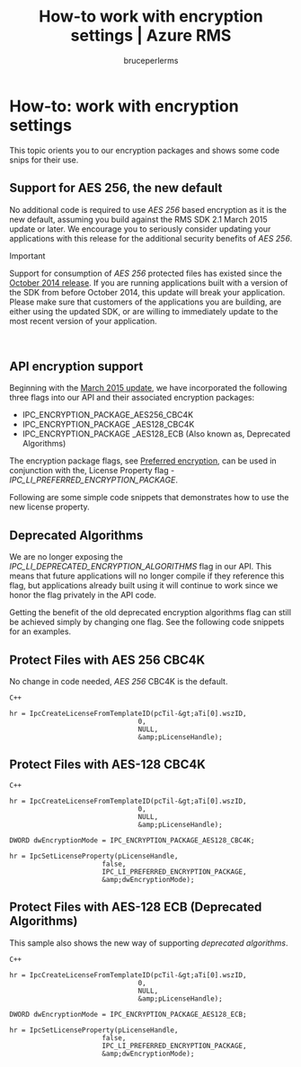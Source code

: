 ﻿---
# required metadata

title: How-to work with encryption settings | Azure RMS
description: Orientation for the Azure RMS encryption packages and code snips for their use.
keywords:
author: bruceperlerms
manager: mbaldwin
ms.date: 10/19/2016
ms.topic: article
ms.prod:
ms.service: information-protection
ms.technology: techgroup-identity
ms.assetid: B1D2C227-F43D-4B18-9956-767B35145792
# optional metadata

#ROBOTS:
audience: developer
#ms.devlang:
ms.reviewer: shubhamp
ms.suite: ems
#ms.tgt_pltfrm:
#ms.custom:

---

# How-to: work with encryption settings

This topic orients you to our encryption packages and shows some code snips for their use.

## Support for AES 256, the new default

No additional code is required to use *AES 256* based encryption as it is the new default, assuming you build against the RMS SDK 2.1 March 2015 update or later. We encourage you to seriously consider updating your applications with this release for the additional security benefits of *AES 256*.

> [!IMPORTANT]
> Support for consumption of *AES 256* protected files has existed since the [October 2014 release](release-notes-rtm.md). If you are running applications built with a version of the SDK from before October 2014, this update will break your application. Please make sure that customers of the applications you are building, are either using the updated SDK, or are willing to immediately update to the most recent version of your application.

 
## API encryption support

Beginning with the [March 2015 update](release-notes-rtm.md), we have incorporated the following three flags into our API and their associated encryption packages:

-   IPC\_ENCRYPTION\_PACKAGE\_AES256\_CBC4K
-   IPC\_ENCRYPTION\_PACKAGE \_AES128\_CBC4K
-   IPC\_ENCRYPTION\_PACKAGE \_AES128\_ECB (Also known as, Deprecated Algorithms)

The encryption package flags, see [Preferred encryption](https://msdn.microsoft.com/library/dn974065.aspx), can be used in conjunction with the, License Property flag - *IPC\_LI\_PREFERRED\_ENCRYPTION\_PACKAGE*.

Following are some simple code snippets that demonstrates how to use the new license property.

## Deprecated Algorithms

We are no longer exposing the *IPC\_LI\_DEPRECATED\_ENCRYPTION\_ALGORITHMS* flag in our API. This means that future applications will no longer compile if they reference this flag, but applications already built using it will continue to work since we honor the flag privately in the API code.

Getting the benefit of the old deprecated encryption algorithms flag can still be achieved simply by changing one flag. See the following code snippets for an examples.

## Protect Files with AES 256 CBC4K

No change in code needed, *AES 256* CBC4K is the default.

    C++

    hr = IpcCreateLicenseFromTemplateID(pcTil-&gt;aTi[0].wszID,
                                    0,
                                    NULL,
                                    &amp;pLicenseHandle);


## Protect Files with AES-128 CBC4K

    C++

    hr = IpcCreateLicenseFromTemplateID(pcTil-&gt;aTi[0].wszID,
                                    0,
                                    NULL,
                                    &amp;pLicenseHandle);

    DWORD dwEncryptionMode = IPC_ENCRYPTION_PACKAGE_AES128_CBC4K;

    hr = IpcSetLicenseProperty(pLicenseHandle,
                           false,
                           IPC_LI_PREFERRED_ENCRYPTION_PACKAGE,
                           &amp;dwEncryptionMode);


## Protect Files with AES-128 ECB (Deprecated Algorithms)

This sample also shows the new way of supporting *deprecated algorithms*.

    C++

    hr = IpcCreateLicenseFromTemplateID(pcTil-&gt;aTi[0].wszID,
                                    0,
                                    NULL,
                                    &amp;pLicenseHandle);

    DWORD dwEncryptionMode = IPC_ENCRYPTION_PACKAGE_AES128_ECB;

    hr = IpcSetLicenseProperty(pLicenseHandle,
                           false,
                           IPC_LI_PREFERRED_ENCRYPTION_PACKAGE,
                           &amp;dwEncryptionMode);

 

 
